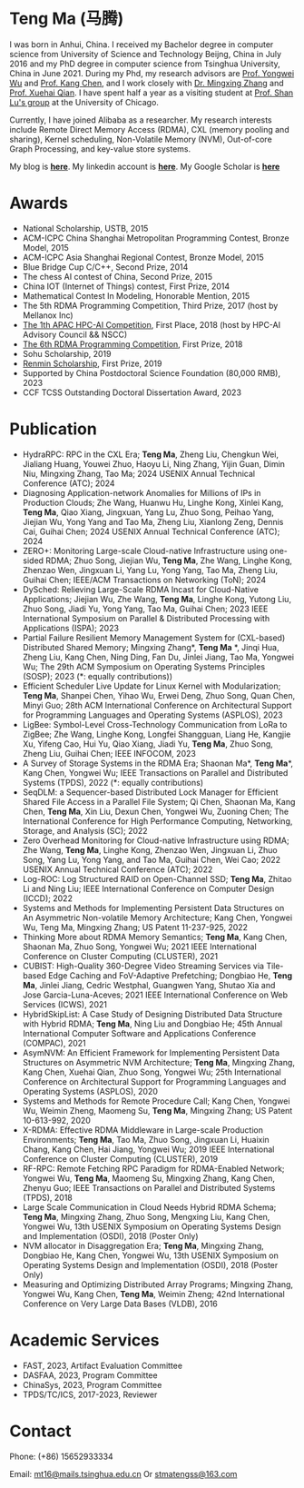 # Teng Ma (马腾)

<!-- # Brief Bio -->

<!-- I was born in Anhui, China. I received my Bachelor degree in computer science from University of Science and Technology Beijng, China in July 2016. Now I am a PhD candidate in Department of Computer Science and Technology, Tsinghua University, China. -->
I was born in Anhui, China. I received my Bachelor degree in computer science from University of Science and Technology Beijng, China in July 2016 and my PhD degree in computer science from Tsinghua University, China in June 2021. During my Phd, my research advisors are [Prof. Yongwei Wu](http://madsys.cs.tsinghua.edu.cn/~yongweiwu/) and [Prof. Kang Chen](http://madsys.cs.tsinghua.edu.cn/~kangchen/), and I work closely with [Dr. Mingxing Zhang](http://madsys.cs.tsinghua.edu.cn/~zhangmx/) and [Prof. Xuehai Qian](http://alchem.usc.edu/portal/xuehaiq.html). I have spent half a year as a visiting student at [Prof. Shan Lu's group](http://people.cs.uchicago.edu/~shanlu/) at the University of Chicago.
<!-- I have joined Alibaba as a research intern from Sep 2018 to Dec 2019. -->

<!-- My research advisors are [Prof. Yongwei Wu](http://madsys.cs.tsinghua.edu.cn/~yongweiwu/) and [Prof. Kang Chen](http://madsys.cs.tsinghua.edu.cn/~kangchen/). 

Currently, I work closely with [Dr. Mingxing Zhang](http://madsys.cs.tsinghua.edu.cn/~zhangmx/) and [Prof. Xuehai Qian](http://alchem.usc.edu/portal/xuehaiq.html).
 -->

Currently, I have joined Alibaba as a researcher.
My research interests include Remote Direct Memory Access (RDMA), CXL (memory pooling and sharing), Kernel scheduling, Non-Volatile Memory (NVM), Out-of-core Graph Processing, and key-value store systems. 

My blog is [**here**](https://stmatengss.github.io/blog/). 
My linkedin account is [**here**](https://www.linkedin.com/in/ma-teng-69a0a8115/).
My Google Scholar is [**here**](https://scholar.google.com/citations?user=8zXo0KMAAAAJ)


<!-- ~~I am seeking a visiting scholar position for half year.~~ -->

<!-- I will join in [Prof. Shan Lu](http://people.cs.uchicago.edu/~shanlu/)'s group as a visiting student in December. -->

# Awards

* National Scholarship, USTB, 2015
* ACM-ICPC China Shanghai Metropolitan Programming Contest, Bronze Model, 2015
* ACM-ICPC Asia Shanghai Regional Contest, Bronze Model, 2015
* Blue Bridge Cup C/C++, Second Prize, 2014
* The chess AI contest of China, Second Prize, 2015
* China IOT (Internet of Things) contest, First Prize, 2014
* Mathematical Contest In Modeling, Honorable Mention, 2015
* The 5th RDMA Programming Competition, Third Prize, 2017 (host by Mellanox Inc)
* [The 1th APAC HPC-AI Competition](https://www.hpcwire.com/off-the-wire/2018-apac-hpc-ai-student-competition-sharpens-weather-forecast-accuracy-and-image-recognition/), First Place, 2018 (host by HPC-AI Advisory Council && NSCC)
* [The 6th RDMA Programming Competition](https://www.hpcadvisorycouncil.com/events/2018/rdma/index-ch.php), First Prize, 2018
* Sohu Scholarship, 2019
* [Renmin Scholarship](http://media.people.com.cn/n1/2019/1213/c14677-31505487.html), First Prize, 2019
* Supported by China Postdoctoral Science Foundation (80,000 RMB), 2023
* CCF TCSS Outstanding Doctoral Dissertation Award, 2023


# Publication
* HydraRPC: RPC in the CXL Era; **Teng Ma**, Zheng Liu, Chengkun Wei, Jialiang Huang, Youwei Zhuo, Haoyu Li, Ning Zhang, Yijin Guan, Dimin Niu, Mingxing Zhang, Tao Ma; 2024 USENIX Annual Technical Conference (ATC); 2024
* Diagnosing Application-network Anomalies for Millions of IPs in Production Clouds; Zhe Wang, Huanwu Hu, Linghe Kong, Xinlei Kang, **Teng Ma**, Qiao Xiang, Jingxuan, Yang Lu, Zhuo Song, Peihao Yang, Jiejian Wu, Yong Yang and Tao Ma, Zheng Liu, Xianlong Zeng, Dennis Cai, Guihai Chen; 2024 USENIX Annual Technical Conference (ATC); 2024
* ZERO+: Monitoring Large-scale Cloud-native Infrastructure using one-sided RDMA; Zhuo Song, Jiejian Wu, **Teng Ma**, Zhe Wang, Linghe Kong, Zhenzao Wen, Jingxuan Li, Yang Lu, Yong Yang, Tao Ma, Zheng Liu, Guihai Chen; IEEE/ACM Transactions on Networking (ToN); 2024
* DySched: Relieving Large-Scale RDMA Incast for Cloud-Native Applications; Jiejian Wu, Zhe Wang, **Teng Ma**, Linghe Kong, Yutong Liu, Zhuo Song, Jiadi Yu, Yong Yang, Tao Ma, Guihai Chen; 2023 IEEE International Symposium on Parallel \& Distributed Processing with Applications (ISPA); 2023
* Partial Failure Resilient Memory Management System for (CXL-based) Distributed Shared Memory; Mingxing Zhang\*, **Teng Ma** \*, Jinqi Hua, Zheng Liu, Kang Chen, Ning Ding, Fan Du, Jinlei Jiang, Tao Ma, Yongwei Wu; The 29th ACM Symposium on Operating Systems Principles (SOSP); 2023 (\*: equally contributions))
* Efficient Scheduler Live Update for Linux Kernel with Modularization; **Teng Ma**, Shanpei Chen, Yihao Wu, Erwei Deng, Zhuo Song, Quan Chen, Minyi Guo; 28th ACM International Conference on Architectural Support for Programming Languages and Operating Systems (ASPLOS), 2023
* LigBee: Symbol-Level Cross-Technology Communication from LoRa to ZigBee; Zhe Wang, Linghe Kong, Longfei Shangguan, Liang He, Kangjie Xu, Yifeng Cao, Hui Yu, Qiao Xiang, Jiadi Yu, **Teng Ma**, Zhuo Song, Zheng Liu, Guihai Chen; IEEE INFOCOM, 2023
* A Survey of Storage Systems in the RDMA Era; Shaonan Ma\*, **Teng Ma**\*, Kang Chen, Yongwei Wu; IEEE Transactions on Parallel and Distributed Systems (TPDS), 2022 (\*: equally contributions)
* SeqDLM: a Sequencer-based Distributed Lock Manager for Efficient Shared File Access in a Parallel File System; Qi Chen, Shaonan Ma, Kang Chen, **Teng Ma**, Xin Liu, Dexun Chen, Yongwei Wu, Zuoning Chen; The International Conference for High Performance Computing, Networking, Storage, and Analysis (SC); 2022
* Zero Overhead Monitoring for Cloud-native Infrastructure using RDMA; Zhe Wang, **Teng Ma**, Linghe Kong, Zhenzao Wen, Jingxuan Li, Zhuo Song, Yang Lu, Yong Yang, and Tao Ma, Guihai Chen, Wei Cao; 2022 USENIX Annual Technical Conference (ATC); 2022
* Log-ROC: Log Structured RAID on Open-Channel SSD; **Teng Ma**, Zhitao Li and Ning Liu; IEEE International Conference on Computer Design (ICCD); 2022
* Systems and Methods for Implementing Persistent Data Structures on An Asymmetric Non-volatile Memory Architecture; Kang Chen, Yongwei Wu, Teng Ma, Mingxing Zhang; US Patent 11-237-925, 2022
* Thinking More about RDMA Memory Semantics; **Teng Ma**, Kang Chen, Shaonan Ma, Zhuo Song, Yongwei Wu; 2021 IEEE International Conference on Cluster Computing (CLUSTER), 2021
* CUBIST: High-Quality 360-Degree Video Streaming Services via Tile-based Edge Caching and FoV-Adaptive Prefetching; Dongbiao He, **Teng Ma**, Jinlei Jiang, Cedric Westphal, Guangwen Yang, Shutao Xia and Jose Garcia-Luna-Aceves; 2021 IEEE International Conference on Web Services (ICWS), 2021
* HybridSkipList: A Case Study of Designing Distributed Data Structure with Hybrid RDMA; **Teng Ma**, Ning Liu and Dongbiao He; 45th Annual International Computer Software and Applications Conference (COMPAC), 2021
* AsymNVM: An Efficient Framework for Implementing Persistent Data Structures on Asymmetric NVM Architecture; **Teng Ma**, Mingxing Zhang, Kang Chen, Xuehai Qian, Zhuo Song, Yongwei Wu; 25th International Conference on Architectural Support for  Programming Languages and Operating Systems (ASPLOS), 2020
* Systems and Methods for Remote Procedure Call; Kang Chen, Yongwei Wu, Weimin Zheng, Maomeng Su, **Teng Ma**, Mingxing Zhang; US Patent 10-613-992, 2020
* X-RDMA: Effective RDMA Middleware in Large-scale Production Environments; **Teng Ma**, Tao Ma, Zhuo Song, Jingxuan Li, Huaixin Chang, Kang Chen, Hai Jiang, Yongwei Wu; 2019 IEEE International Conference on Cluster Computing (CLUSTER), 2019
* RF-RPC: Remote Fetching RPC Paradigm for RDMA-Enabled Network; Yongwei Wu, **Teng Ma**, Maomeng Su, Mingxing Zhang, Kang Chen, Zhenyu Guo; IEEE Transactions on Parallel and Distributed Systems (TPDS), 2018
* Large Scale Communication in Cloud Needs Hybrid RDMA Schema; **Teng Ma**, Mingxing Zhang, Zhuo Song, Mengxing Liu, Kang Chen, Yongwei Wu, 13th USENIX Symposium on Operating Systems Design and Implementation (OSDI), 2018 (Poster Only)
* NVM allocator in Disaggregation Era; **Teng Ma**, Mingxing Zhang, Dongbiao He, Kang Chen, Yongwei Wu, 13th USENIX Symposium on Operating Systems Design and Implementation (OSDI), 2018 (Poster Only)
* Measuring and Optimizing Distributed Array Programs; Mingxing Zhang, Yongwei Wu, Kang Chen, **Teng Ma**, Weimin Zheng; 42nd International Conference on Very Large Data Bases (VLDB), 2016

<!-- * Zhang, M., Wu, Y., Chen, K., **Ma, T**., & Zheng, W. (2016). Measuring and optimizing distributed array programs. Proceedings of The Vldb Endowment, 9(12), 912-923. -->

# Academic Services
* FAST, 2023, Artifact Evaluation Committee
* DASFAA, 2023, Program Committee 
* ChinaSys, 2023, Program Committee
* TPDS/TC/ICS, 2017-2023, Reviewer 


# Contact

Phone: (+86) 15652933334

Email: mt16@mails.tsinghua.edu.cn Or stmatengss@163.com

<!-- Address: Department of Computer Science and Technology, Tsinghua National Laboratory for Information Science and Technology (TNLIST), Tsinghua University, Beijing 100084, China -->



